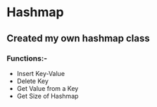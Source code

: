 # Hashmap
## Created my  own hashmap class

### Functions:-
<ul>
  <li>Insert Key-Value </li>
  <li> Delete Key</li>
  <li>Get Value from a Key</li>
  <li>Get Size of Hashmap</li>
</ul>
